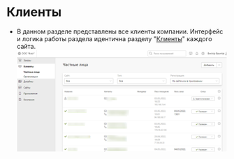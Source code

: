 # Клиенты
* В данном разделе представлены все клиенты компании. Интерфейс и логика работы раздела идентична разделу "[Клиенты](/customers/b2c)" каждого сайта.
![](../_media/profile/clients.png ':size=80%')